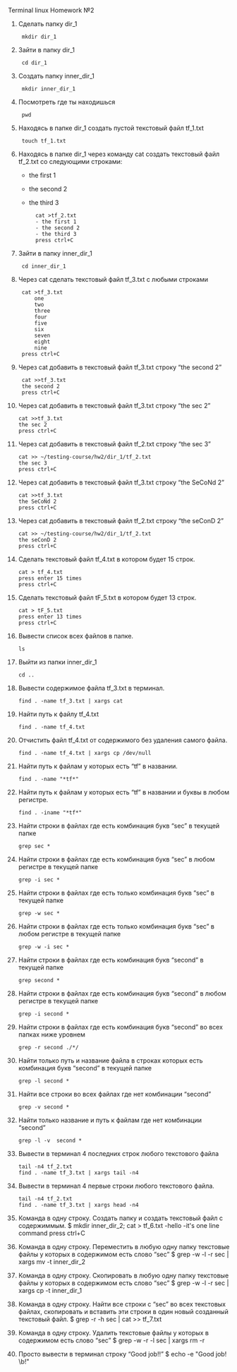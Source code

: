 Terminal linux Homework №2

1. Сделать папку dir_1

		mkdir dir_1
2. Зайти в папку dir_1

		cd dir_1
3. Создать папку inner_dir_1

		mkdir inner_dir_1
4. Посмотреть где ты находишься

		pwd
5. Находясь в папке dir_1 создать пустой текстовый файл tf_1.txt

		touch tf_1.txt
6. Находясь в папке dir_1 через команду cat создать текстовый файл tf_2.txt со следующими строками:
	- the first 1
	- the second 2
	- the third 3

			cat >tf_2.txt
			- the first 1
			- the second 2
			- the third 3
			press ctrl+C
7. Зайти в папку inner_dir_1

		cd inner_dir_1
8. Через cat сделать текстовый файл tf_3.txt  c любыми строками

		cat >tf_3.txt
			one
			two
			three
			four
			five
			six
			seven
			eight
			nine
		press ctrl+C
9. Через cat добавить в текстовый файл tf_3.txt строку “the second 2”

		cat >>tf_3.txt
		the second 2
		press ctrl+C
10. Через cat добавить в текстовый файл tf_3.txt строку “the sec 2”

		cat >>tf_3.txt
		the sec 2
		press ctrl+C
11. Через cat добавить в текстовый файл tf_2.txt строку “the sec 3”
	
		cat >> ~/testing-course/hw2/dir_1/tf_2.txt
		the sec 3
		press ctrl+C
12. Через cat добавить в текстовый файл tf_3.txt строку “the SeCoNd 2”
	
		cat >>tf_3.txt
		the SeCoNd 2
		press ctrl+C
13. Через cat добавить в текстовый файл tf_2.txt строку “the seConD 2”

		cat >> ~/testing-course/hw2/dir_1/tf_2.txt
		the seConD 2
		press ctrl+C
14. Сделать текстовый файл tf_4.txt в котором будет 15 строк.

		cat > tf_4.txt
		press enter 15 times
		press ctrl+C
15. Сделать текстовый файл tF_5.txt в котором будет 13 строк.

		cat > tF_5.txt
		press enter 13 times
		press ctrl+C
16. Вывести список всех файлов в папке.

		ls
17. Выйти из папки inner_dir_1

		cd ..
18. Вывести содержимое файла tf_3.txt в терминал.

		find . -name tf_3.txt | xargs cat
19. Найти путь к файлу tf_4.txt

		find . -name tf_4.txt
20. Отчистить файл tf_4.txt от содержимого без удаления самого файла.

		find . -name tf_4.txt | xargs cp /dev/null
21. Найти путь к файлам у которых есть  “tf” в названии.

		find . -name "*tf*"
22. Найти путь к файлам у которых есть  “tf” в названии и буквы в любом регистре.

		find . -iname "*tf*"
23. Найти строки в файлах где есть комбинация букв “sec” в текущей папке

		grep sec *
24. Найти строки в файлах где есть комбинация букв “sec” в любом регистре в текущей папке

		grep -i sec *
25. Найти строки в файлах где есть только комбинация букв “sec” в текущей папке

		grep -w sec *
26. Найти строки в файлах где есть только комбинация букв “sec” в любом регистре в текущей папке

		grep -w -i sec *
27. Найти строки в файлах где есть комбинация букв “second” в текущей папке

		grep second *
28. Найти строки в файлах где есть комбинация букв “second” в любом регистре в текущей папке

		grep -i second *
29. Найти строки в файлах где есть комбинация букв “second” во всех папках ниже уровнем

		grep -r second ./*/
30. Найти только путь и название файла в строках которых есть комбинация букв “second” в текущей папке

		grep -l second *
31. Найти все строки во всех файлах где нет комбинации “second”

		grep -v second *
32. Найти только название и путь к файлам где нет комбинации “second”

		grep -l -v  second *
33. Вывести в терминал 4 последних строк любого текстового файла

		tail -n4 tf_2.txt		
  		find . -name tf_3.txt | xargs tail -n4

34. Вывести в терминал 4 первые строки любого текстового файла.
		
  		tail -n4 tf_2.txt
		find . -name tf_3.txt | xargs head -n4
 36. Команда в одну строку. Создать папку и создать текстовый файл с содержиммым.
$ mkdir inner_dir_2; cat > tf_6.txt
	-hello 
	-it's one line command
press ctrl+C
 37. Команда в одну строку. Переместить в любую одну папку текстовые файлы у которых в содержимом есть слово “sec”
$ grep -w -l -r sec  | xargs mv -t inner_dir_2
 38. Команда в одну строку. Скопировать в любую одну папку текстовые файлы у которых в содержимом есть слово “sec”
$ grep -w -l -r sec  | xargs cp -t inner_dir_1
 39. Команда в одну строку. Найти все строки c “sec” во всех текстовых файлах, скопировать и вставить эти строки в один новый созданный текстовый файл.
$ grep -r -h sec  | cat >> tf_7.txt
 40. Команда в одну строку. Удалить текстовые файлы у которых в содержимом есть слово “sec”
$ grep -w -r -l sec  | xargs rm -r
 41. Просто вывести в терминал строку “Good job!!”
$ echo -e "Good job! \b!"
